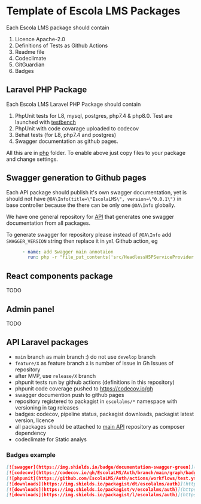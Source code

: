 # Template of Escola LMS Packages

Each Escola LMS package should contain

1. Licence Apache-2.0
2. Definitions of Tests as Github Actions
3. Readme file
4. Codeclimate
5. GitGuardian
6. Badges 

## Laravel PHP Package

Each Escola LMS Laravel PHP Package should contain

1. PhpUnit tests for L8, mysql, postgres, php7.4 & php8.0. Test are launched with [testbench](https://github.com/orchestral/testbench)
2. PhpUnit with code covarage uploaded to codecov
3. Behat tests (for L8, php7.4 and postgres)
4. Swagger documentation as github pages.

All this are in [php](php) folder. To enable above just copy files to your package and change settings.

## Swagger generation to Github pages 

Each API package should publish it's own swagger documentation, yet is should not have `@OA\Info(title=\"EscolaLMS\", version=\"0.0.1\")` in base controller because the there can be only one `@OA\Info` globally. 

We have one general repository for [API](https://github.com/EscolaLMS/API) that generates one swagger documentation from all packages. 

To generate swagger for repository please instead of `@OA\Info` add `SWAGGER_VERSION` string then replace it in `yml` Github action, eg 

```yml
      - name: add Swagger main annotaion
        run: php -r "file_put_contents('src/HeadlessH5PServiceProvider.php', str_replace('SWAGGER_VERSION', '@OA\Info(title=\"EscolaLMS\", version=\"0.0.1\")', file_get_contents('src/HeadlessH5PServiceProvider.php')));"
```

## React components package

TODO

## Admin panel

TODO

## API Laravel packages

- `main` branch as main branch :) do not use `develop` branch 
- `feature/X` as feature branch `X` is number of issue in Gh Issues of repository
- after MVP, use `release/X` branch 
- phpunit tests run by github actions (definitions in this repository) 
- phpunit code coverage pushed to https://codecov.io/gh
- swagger documention push to github pages 
- repository registered to packagist in `escolalms/*` namespace with versioning in tag releases 
- badges: codecov, pipeline status, packagist downloads, packagist latest version, licence 
- all packages should be attached to [main API](https://github.com/EscolaLMS/API) repository as composer dependency
- codeclimate for Static analys


### Badges example 

```markdown
[![swagger](https://img.shields.io/badge/documentation-swagger-green)](https://escolalms.github.io/Auth/)
[![codecov](https://codecov.io/gh/EscolaLMS/Auth/branch/main/graph/badge.svg?token=O91FHNKI6R)](https://codecov.io/gh/EscolaLMS/Auth)
[![phpunit](https://github.com/EscolaLMS/Auth/actions/workflows/test.yml/badge.svg)](https://github.com/EscolaLMS/Core/actions/workflows/test.yml)
[![downloads](https://img.shields.io/packagist/dt/escolalms/auth)](https://packagist.org/packages/escolalms/auth)
[![downloads](https://img.shields.io/packagist/v/escolalms/auth)](https://packagist.org/packages/escolalms/auth)
[![downloads](https://img.shields.io/packagist/l/escolalms/auth)](https://packagist.org/packages/escolalms/auth)
```
